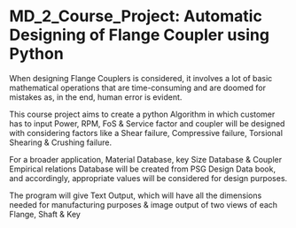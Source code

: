 # MD_2_Course_Project: Automatic Designing of Flange Coupler using Python

When designing Flange Couplers is considered, it involves a lot of basic mathematical operations that are time-consuming and are doomed for mistakes as, in the end, human error is evident. 

This course project aims to create a python Algorithm in which customer has to input Power, RPM, FoS & Service factor and coupler will be designed with considering factors like a Shear failure, Compressive failure, Torsional Shearing & Crushing failure. 

For a broader application, Material Database, key Size Database & Coupler Empirical relations Database will be created from PSG Design Data book, and accordingly, appropriate values will be considered for design purposes. 

The program will give Text Output, which will have all the dimensions needed for manufacturing purposes & image output of two views of each Flange, Shaft & Key
